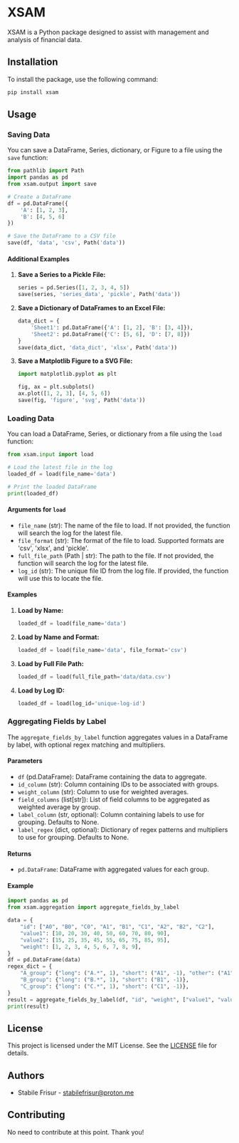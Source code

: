 # XSAM

XSAM is a Python package designed to assist with management and analysis of financial data.

## Installation

To install the package, use the following command:

```sh
pip install xsam
```

## Usage

### Saving Data
You can save a DataFrame, Series, dictionary, or Figure to a file using the `save` function:
```python
from pathlib import Path
import pandas as pd
from xsam.output import save

# Create a DataFrame
df = pd.DataFrame({
    'A': [1, 2, 3],
    'B': [4, 5, 6]
})

# Save the DataFrame to a CSV file
save(df, 'data', 'csv', Path('data'))
```

#### Additional Examples
1. **Save a Series to a Pickle File:**
    ```python
    series = pd.Series([1, 2, 3, 4, 5])
    save(series, 'series_data', 'pickle', Path('data'))
    ```

2. **Save a Dictionary of DataFrames to an Excel File:**
    ```python
    data_dict = {
        'Sheet1': pd.DataFrame({'A': [1, 2], 'B': [3, 4]}),
        'Sheet2': pd.DataFrame({'C': [5, 6], 'D': [7, 8]})
    }
    save(data_dict, 'data_dict', 'xlsx', Path('data'))
    ```

3. **Save a Matplotlib Figure to a SVG File:**
    ```python
    import matplotlib.pyplot as plt

    fig, ax = plt.subplots()
    ax.plot([1, 2, 3], [4, 5, 6])
    save(fig, 'figure', 'svg', Path('data'))
    ```

### Loading Data
You can load a DataFrame, Series, or dictionary from a file using the `load` function:
```python
from xsam.input import load

# Load the latest file in the log
loaded_df = load(file_name='data')

# Print the loaded DataFrame
print(loaded_df)
```

#### Arguments for `load`
- `file_name` (str): The name of the file to load. If not provided, the function will search the log for the latest file.
- `file_format` (str): The format of the file to load. Supported formats are 'csv', 'xlsx', and 'pickle'.
- `full_file_path` (Path | str): The path to the file. If not provided, the function will search the log for the latest file.
- `log_id` (str): The unique file ID from the log file. If provided, the function will use this to locate the file.

#### Examples
1. **Load by Name:**
    ```python
    loaded_df = load(file_name='data')
    ```

2. **Load by Name and Format:**
    ```python
    loaded_df = load(file_name='data', file_format='csv')
    ```

3. **Load by Full File Path:**
    ```python
    loaded_df = load(full_file_path='data/data.csv')
    ```

4. **Load by Log ID:**
    ```python
    loaded_df = load(log_id='unique-log-id')
    ```

### Aggregating Fields by Label

The `aggregate_fields_by_label` function aggregates values in a DataFrame by label, with optional regex matching and multipliers.

#### Parameters

- `df` (pd.DataFrame): DataFrame containing the data to aggregate.
- `id_column` (str): Column containing IDs to be associated with groups.
- `weight_column` (str): Column to use for weighted averages.
- `field_columns` (list[str]): List of field columns to be aggregated as weighted average by group.
- `label_column` (str, optional): Column containing labels to use for grouping. Defaults to None.
- `label_regex` (dict, optional): Dictionary of regex patterns and multipliers to use for grouping. Defaults to None.

#### Returns

- `pd.DataFrame`: DataFrame with aggregated values for each group.

#### Example

```python
import pandas as pd
from xsam.aggregation import aggregate_fields_by_label

data = {
    "id": ["A0", "B0", "C0", "A1", "B1", "C1", "A2", "B2", "C2"],
    "value1": [10, 20, 30, 40, 50, 60, 70, 80, 90],
    "value2": [15, 25, 35, 45, 55, 65, 75, 85, 95],
    "weight": [1, 2, 3, 4, 5, 6, 7, 8, 9],
}
df = pd.DataFrame(data)
regex_dict = {
    "A_group": {"long": ("A.*", 1), "short": ("A1", -1), "other": ("A1", 1)},
    "B_group": {"long": ("B.*", 1), "short": ("B1", -1)},
    "C_group": {"long": ("C.*", 1), "short": ("C1", -1)},
}
result = aggregate_fields_by_label(df, "id", "weight", ["value1", "value2"], label_regex=regex_dict)
print(result)
```

## License

This project is licensed under the MIT License. See the [LICENSE](LICENSE) file for details.

## Authors

- Stabile Frisur - [stabilefrisur@proton.me](mailto:stabilefrisur@proton.me)

## Contributing

No need to contribute at this point. Thank you!
